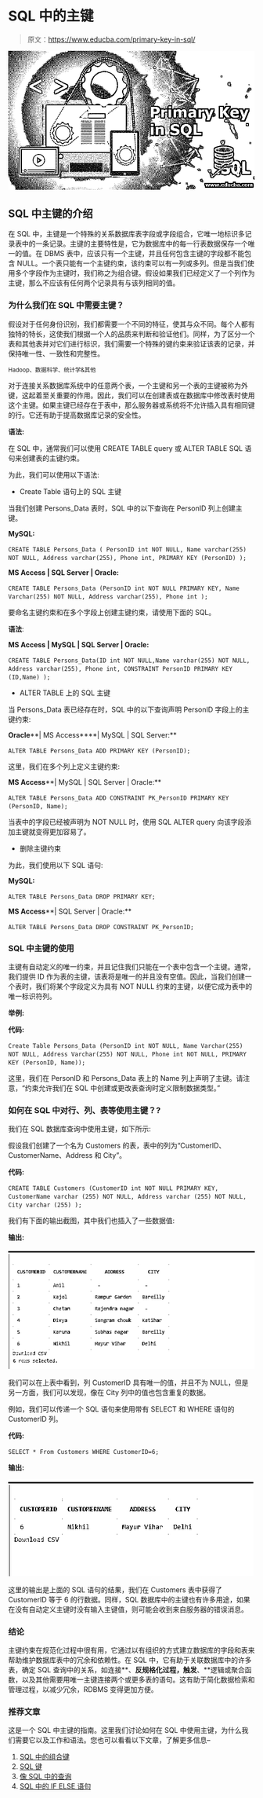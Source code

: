 # SQL 中的主键

> 原文：<https://www.educba.com/primary-key-in-sql/>

![Primary Key in SQL](img/52e9e3433997eaf45eda51033e935139.png)



## SQL 中主键的介绍

在 SQL 中，主键是一个特殊的关系数据库表字段或字段组合，它唯一地标识多记录表中的一条记录。主键的主要特性是，它为数据库中的每一行表数据保存一个唯一的值。在 DBMS 表中，应该只有一个主键，并且任何包含主键的字段都不能包含 NULL。一个表只能有一个主键约束，该约束可以有一列或多列。但是当我们使用多个字段作为主键时，我们称之为组合键。假设如果我们已经定义了一个列作为主键，那么不应该有任何两个记录具有与该列相同的值。

### 为什么我们在 SQL 中需要主键？

假设对于任何身份识别，我们都需要一个不同的特征，使其与众不同。每个人都有独特的特长，这使我们根据一个人的品质来判断和验证他们。同样，为了区分一个表和其他表并对它们进行标识，我们需要一个特殊的键约束来验证该表的记录，并保持唯一性、一致性和完整性。

<small>Hadoop、数据科学、统计学&其他</small>

对于连接关系数据库系统中的任意两个表，一个主键和另一个表的主键被称为外键，这起着至关重要的作用。因此，我们可以在创建表或在数据库中修改表时使用这个主键。如果主键已经存在于表中，那么服务器或系统将不允许插入具有相同键的行。它还有助于提高数据库记录的安全性。

**语法:**

在 SQL 中，通常我们可以使用 CREATE TABLE query 或 ALTER TABLE SQL 语句来创建表的主键约束。

为此，我们可以使用以下语法:

*   Create Table 语句上的 SQL 主键

当我们创建 Persons_Data 表时，SQL 中的以下查询在 PersonID 列上创建主键。

**MySQL:**

`CREATE TABLE Persons_Data ( PersonID int NOT NULL, Name varchar(255) NOT NULL, Address varchar(255), Phone int, PRIMARY KEY (PersonID) );`

**MS Access | SQL Server | Oracle:**

`CREATE TABLE Persons_Data (PersonID int NOT NULL PRIMARY KEY, Name Varchar(255) NOT NULL, Address varchar(255), Phone int );`

要命名主键约束和在多个字段上创建主键约束，请使用下面的 SQL。

**语法**:

**MS Access | MySQL | SQL Server | Oracle:**

`CREATE TABLE Persons_Data(ID int NOT NULL,Name varchar(255) NOT NULL, Address varchar(255), Phone int, CONSTRAINT PersonID PRIMARY KEY (ID,Name) );`

*   ALTER TABLE 上的 SQL 主键

当 Persons_Data 表已经存在时，SQL 中的以下查询声明 PersonID 字段上的主键约束:

**Oracle****| MS Access****| MySQL | SQL Server:**

`ALTER TABLE Persons_Data ADD PRIMARY KEY (PersonID);`

这里，我们在多个列上定义主键约束:

**MS Access****| MySQL | SQL Server | Oracle:**

`ALTER TABLE Persons_Data ADD CONSTRAINT PK_PersonID PRIMARY KEY (PersonID, Name);`

当表中的字段已经被声明为 NOT NULL 时，使用 SQL ALTER query 向该字段添加主键就变得更加容易了。

*   删除主键约束

为此，我们使用以下 SQL 语句:

**MySQL:**

`ALTER TABLE Persons_Data DROP PRIMARY KEY;`

**MS Access****| SQL Server | Oracle:**

`ALTER TABLE Persons_Data DROP CONSTRAINT PK_PersonID;`

### SQL 中主键的使用

主键有自动定义的唯一约束，并且记住我们只能在一个表中包含一个主键。通常，我们提供 ID 作为表的主键，该表将是唯一的并且没有空值。因此，当我们创建一个表时，我们将某个字段定义为具有 NOT NULL 约束的主键，以便它成为表中的唯一标识符列。

**举例:**

**代码:**

`Create Table Persons_Data (PersonID int NOT NULL, Name Varchar(255) NOT NULL, Address Varchar(255) NOT NULL, Phone int NOT NULL, PRIMARY KEY (PersonID, Name));`

这里，我们在 PersonID 和 Persons_Data 表上的 Name 列上声明了主键。请注意，“约束允许我们在 SQL 中创建或更改表查询时定义限制数据类型。”

### 如何在 SQL 中对行、列、表等使用主键？?

我们在 SQL 数据库查询中使用主键，如下所示:

假设我们创建了一个名为 Customers 的表，表中的列为“CustomerID、CustomerName、Address 和 City”。

**代码:**

`CREATE TABLE Customers (CustomerID int NOT NULL PRIMARY KEY, CustomerName varchar (255) NOT NULL, Address varchar (255) NOT NULL, City varchar (255) );`

我们有下面的输出截图，其中我们也插入了一些数据值:

**输出:**

![Primary Key in SQL output 1](img/15d097abfe6b97d2e05fca1724fdf040.png)



我们可以在上表中看到，列 CustomerID 具有唯一的值，并且不为 NULL，但是另一方面，我们可以发现，像在 City 列中的值也包含重复的数据。

例如，我们可以传递一个 SQL 语句来使用带有 SELECT 和 WHERE 语句的 CustomerID 列。

**代码:**

`SELECT * From Customers WHERE CustomerID=6;`

**输出:**

![Primary Key in SQL output 2](img/a2c23b36e33afa85d416a3f44ac9511e.png)



这里的输出是上面的 SQL 语句的结果，我们在 Customers 表中获得了 CustomerID 等于 6 的行数据。同样，SQL 数据库中的主键也有许多用途，如果在没有自动定义主键时没有输入主键值，则可能会收到来自服务器的错误消息。

### 结论

主键约束在规范化过程中很有用，它通过以有组织的方式建立数据库的字段和表来帮助维护数据库表中的冗余和依赖性。在 SQL 中，它有助于关联数据库中的许多表，确定 SQL 查询中的关系，如连接**、**反规格化过程，触发**、**逻辑或聚合函数，以及其他需要用唯一主键连接两个或更多表的语句。这有助于简化数据检索和管理过程，以减少冗余，RDBMS 变得更加方便。

### 推荐文章

这是一个 SQL 中主键的指南。这里我们讨论如何在 SQL 中使用主键，为什么我们需要它以及工作和语法。您也可以看看以下文章，了解更多信息–

1.  [SQL 中的组合键](https://www.educba.com/composite-key-in-sql/)
2.  [SQL 键](https://www.educba.com/sql-keys/)
3.  [像 SQL 中的查询](https://www.educba.com/like-query-in-sql/)
4.  [SQL 中的 IF ELSE 语句](https://www.educba.com/if-else-statement-in-sql/)





